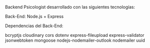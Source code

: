 Backend Psicologist desarrollado con las siguientes tecnologías:

Back-End: Node.js + Express

Dependencias del Back-End:

bcryptjs
cloudinary
cors
dotenv
express-fileupload
express-validator
jsonwebtoken
mongoose
nodejs-nodemailer-outlook
nodemailer
uuid

